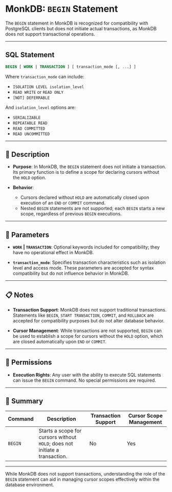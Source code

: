 # MonkDB: `BEGIN` Statement

The `BEGIN` statement in MonkDB is recognized for compatibility with PostgreSQL clients but does not initiate actual transactions, as MonkDB does not support transactional operations.

---

## SQL Statement

```sql
BEGIN [ WORK | TRANSACTION ] [ transaction_mode [, ...] ]
```

Where `transaction_mode` can include:

- `ISOLATION LEVEL isolation_level`
- `READ WRITE` or `READ ONLY`
- `[NOT] DEFERRABLE`

And `isolation_level` options are:

- `SERIALIZABLE`
- `REPEATABLE READ`
- `READ COMMITTED`
- `READ UNCOMMITTED`

---

## 🚀 Description

- **Purpose**: In MonkDB, the `BEGIN` statement does not initiate a transaction. Its primary function is to define a scope for declaring cursors without the `HOLD` option.

- **Behavior**:
  - Cursors declared without `HOLD` are automatically closed upon execution of an `END` or `COMMIT` command.
  - Nested `BEGIN` statements are not supported; each `BEGIN` starts a new scope, regardless of previous `BEGIN` executions.

---

## 🔧 Parameters

- **`WORK` | `TRANSACTION`**: Optional keywords included for compatibility; they have no operational effect in MonkDB.

- **`transaction_mode`**: Specifies transaction characteristics such as isolation level and access mode. These parameters are accepted for syntax compatibility but do not influence behavior in MonkDB.

---

## 📋 Notes

- **Transaction Support**: MonkDB does not support traditional transactions. Statements like `BEGIN`, `START TRANSACTION`, `COMMIT`, and `ROLLBACK` are accepted for compatibility purposes but do not alter database behavior.

- **Cursor Management**: While transactions are not supported, `BEGIN` can be used to establish a scope for cursors without the `HOLD` option, which are closed automatically upon `END` or `COMMIT`.

---

## 🔐 Permissions

- **Execution Rights**: Any user with the ability to execute SQL statements can issue the `BEGIN` command. No special permissions are required.

---

## 🏁 Summary

| Command   | Description                                                                 | Transaction Support | Cursor Scope Management |
|-----------|------------------------------------------------------------------------------|---------------------|--------------------------|
| `BEGIN`   | Starts a scope for cursors without `HOLD`; does not initiate a transaction. | No                  | Yes                      |


---

While MonkDB does not support transactions, understanding the role of the `BEGIN` statement can aid in managing cursor scopes effectively within the database environment.
